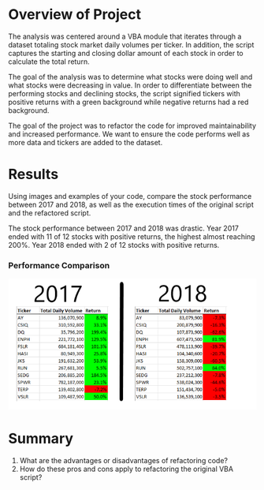 # Overview of Project

The analysis was centered around a VBA module that iterates through a dataset totaling stock market daily volumes per ticker. In addition, the script captures the starting and closing dollar amount of each stock in order to calculate the total return.

The goal of the analysis was to determine what stocks were doing well and what stocks were decreasing in value.  In order to differentiate between the performing stocks and declining stocks, the script signified tickers with positive returns with a green background while negative returns had a red background.

The goal of the project was to refactor the code for improved maintainability and increased performance.  We want to ensure the code performs well as more data and tickers are added to the dataset.

# Results

Using images and examples of your code, compare the stock performance between 2017 and 2018, as well as the execution times of the original script and the refactored script.

The stock performance between 2017 and 2018 was drastic.  Year 2017 ended with 11 of 12 stocks with positive returns, the highest almost reaching 200%.  Year 2018 ended with 2 of 12 stocks with positive returns.

### Performance Comparison 
![2017 and 2018 performance](./resources/2017_2018_performance.png)


# Summary

1. What are the advantages or disadvantages of refactoring code?
2. How do these pros and cons apply to refactoring the original VBA script?